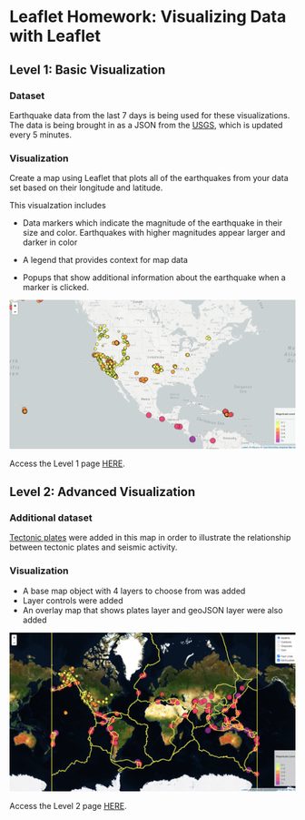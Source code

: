 # Leaflet Homework: Visualizing Data with Leaflet

## Level 1: Basic Visualization

### Dataset
Earthquake data from the last 7 days is being used for these visualizations. The data is being brought in as a JSON from the [USGS](http://earthquake.usgs.gov/earthquakes/feed/v1.0/geojson.php), which is updated every 5 minutes.

### Visualization
Create a map using Leaflet that plots all of the earthquakes from your data set based on their longitude and latitude.

This visualzation includes
   * Data markers which indicate the magnitude of the earthquake in their size and color. Earthquakes with higher magnitudes appear larger and darker in color

   * A legend that provides context for map data

   * Popups that show additional information about the earthquake when a marker is clicked.

![Step-1](Images/Leaflet_Step_1.png)

Access the Level 1 page [HERE](https://xpolny.github.io/leaflet-challenge/Leaflet-Step-1/index.html).


## Level 2: Advanced Visualization

### Additional dataset
[Tectonic plates](https://github.com/fraxen/tectonicplates) were added in this map in order to illustrate the relationship between tectonic plates and seismic activity.

### Visualization

* A base map object with 4 layers to choose from was added 
* Layer controls were added
* An overlay map that shows plates layer and geoJSON layer were also added

![Step-2](Images/Leaflet_Step_2.png)

Access the Level 2 page [HERE](https://xpolny.github.io/leaflet-challenge/Leaflet-Step-2/index.html).
